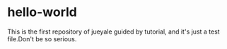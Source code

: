 # hello-world
This is the first repository of jueyale guided by tutorial, and it's just a test file.Don't be so serious.

